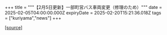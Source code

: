 +++
title = """【2月5日更新】一部町営バス車両変更（修理のため）"""
date = 2025-02-05T04:00:00.000Z
expiryDate = 2025-02-20T15:21:36.018Z
tags = ["kuriyama","news"]
+++


[[source]](https://www.town.kuriyama.hokkaido.jp/soshiki/47/30235.html)
